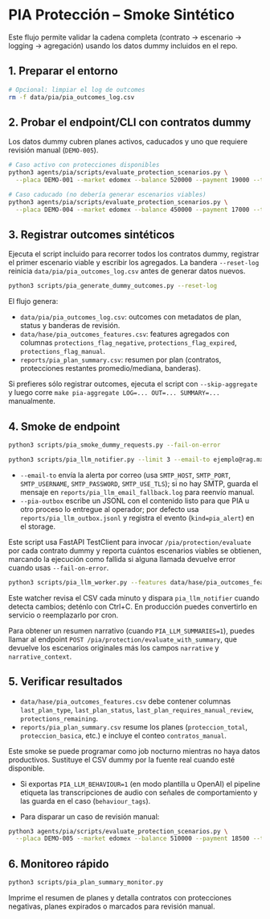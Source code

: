 # PIA Protección – Smoke Sintético

Este flujo permite validar la cadena completa (contrato → escenario → logging → agregación) usando los datos dummy incluidos en el repo.

## 1. Preparar el entorno

```bash
# Opcional: limpiar el log de outcomes
rm -f data/pia/pia_outcomes_log.csv
```

## 2. Probar el endpoint/CLI con contratos dummy

Los datos dummy cubren planes activos, caducados y uno que requiere revisión manual (`DEMO-005`).

```bash
# Caso activo con protecciones disponibles
python3 agents/pia/scripts/evaluate_protection_scenarios.py \
  --placa DEMO-001 --market edomex --balance 520000 --payment 19000 --term 48

# Caso caducado (no debería generar escenarios viables)
python3 agents/pia/scripts/evaluate_protection_scenarios.py \
  --placa DEMO-004 --market edomex --balance 450000 --payment 17000 --term 40
```

## 3. Registrar outcomes sintéticos

Ejecuta el script incluido para recorrer todos los contratos dummy, registrar el primer escenario viable y escribir los agregados. La bandera `--reset-log` reinicia `data/pia/pia_outcomes_log.csv` antes de generar datos nuevos.

```bash
python3 scripts/pia_generate_dummy_outcomes.py --reset-log
```

El flujo genera:

- `data/pia/pia_outcomes_log.csv`: outcomes con metadatos de plan, status y banderas de revisión.
- `data/hase/pia_outcomes_features.csv`: features agregados con columnas `protections_flag_negative`, `protections_flag_expired`, `protections_flag_manual`.
- `reports/pia_plan_summary.csv`: resumen por plan (contratos, protecciones restantes promedio/mediana, banderas).

Si prefieres sólo registrar outcomes, ejecuta el script con `--skip-aggregate` y luego corre `make pia-aggregate LOG=... OUT=... SUMMARY=...` manualmente.

## 4. Smoke de endpoint

```bash
python3 scripts/pia_smoke_dummy_requests.py --fail-on-error
```

```bash
python3 scripts/pia_llm_notifier.py --limit 3 --email-to ejemplo@rag.mx,soporte@rag.mx --pia-outbox reports/pia_llm_outbox.jsonl
```

- `--email-to` envía la alerta por correo (usa `SMTP_HOST`, `SMTP_PORT`, `SMTP_USERNAME`, `SMTP_PASSWORD`, `SMTP_USE_TLS`); si no hay SMTP, guarda el mensaje en `reports/pia_llm_email_fallback.log` para reenvío manual.
- `--pia-outbox` escribe un JSONL con el contenido listo para que PIA u otro proceso lo entregue al operador; por defecto usa `reports/pia_llm_outbox.jsonl` y registra el evento (`kind=pia_alert`) en el storage.

Este script usa FastAPI TestClient para invocar `/pia/protection/evaluate` por cada contrato dummy y reporta cuántos escenarios viables se obtienen, marcando la ejecución como fallida si alguna llamada devuelve error cuando usas `--fail-on-error`.
```bash
python3 scripts/pia_llm_worker.py --features data/hase/pia_outcomes_features.csv --interval 60 --notifier-args "--limit 3 --email-to laboratorio@rag.mx --pia-outbox reports/pia_llm_outbox.jsonl"
```

Este watcher revisa el CSV cada minuto y dispara `pia_llm_notifier` cuando detecta cambios; deténlo con Ctrl+C. En producción puedes convertirlo en servicio o reemplazarlo por cron.

Para obtener un resumen narrativo (cuando `PIA_LLM_SUMMARIES=1`), puedes llamar al endpoint `POST /pia/protection/evaluate_with_summary`, que devuelve los escenarios originales más los campos `narrative` y `narrative_context`.

## 5. Verificar resultados

- `data/hase/pia_outcomes_features.csv` debe contener columnas `last_plan_type`, `last_plan_status`, `last_plan_requires_manual_review`, `protections_remaining`.
- `reports/pia_plan_summary.csv` resume los planes (`proteccion_total`, `proteccion_basica`, etc.) e incluye el conteo `contratos_manual`.

Este smoke se puede programar como job nocturno mientras no haya datos productivos. Sustituye el CSV dummy por la fuente real cuando esté disponible.

- Si exportas `PIA_LLM_BEHAVIOUR=1` (en modo plantilla u OpenAI) el pipeline etiqueta las transcripciones de audio con señales de comportamiento y las guarda en el caso (`behaviour_tags`).

- Para disparar un caso de revisión manual:
```bash
python3 agents/pia/scripts/evaluate_protection_scenarios.py \
  --placa DEMO-005 --market edomex --balance 510000 --payment 18500 --term 48 --manual-review
```

## 6. Monitoreo rápido

```bash
python3 scripts/pia_plan_summary_monitor.py
```

Imprime el resumen de planes y detalla contratos con protecciones negativas, planes expirados o marcados para revisión manual.
